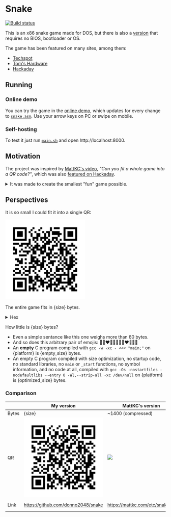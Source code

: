 # Snake

[![Build status](https://github.com/donno2048/snake/actions/workflows/update.yml/badge.svg)](https://github.com/donno2048/snake/actions/workflows/update.yml)

This is an x86 snake game made for DOS, but there is also a [version](https://github.com/donno2048/snake-bios) that requires no BIOS, bootloader or OS.

The game has been featured on many sites, among them:
 - [Techspot](https://www.techspot.com/news/106339-coder-shrinks-classic-snake-game-down-56-byte.html)
 - [Tom's Hardware](https://www.tomshardware.com/video-games/pc-gaming/snake-game-port-is-only-56-bytes-big-and-and-fits-in-a-qr-code)
 - [Hackaday](https://hackaday.com/2023/08/03/its-snake-in-a-qr-code-but-smaller/)

## Running

### Online demo

You can try the game in the [online demo](https://donno2048.github.io/snake/), which updates for every change to [`snake.asm`](/snake.asm). Use your arrow keys on PC or swipe on mobile.

### Self-hosting

To test it just run [`main.sh`](/main.sh) and open http://localhost:8000.

## Motivation

The project was inspired by [MattKC's video](https://youtu.be/ExwqNreocpg), _"Can you fit a whole game into a QR code?"_, which was also [featured on Hackaday](https://hackaday.com/2020/08/17/fitting-snake-into-a-qr-code/).

<details>
  <summary>It was made to create the smallest "fun" game possible.</summary>
  <br/>

For the people mentioning jinX's snake64 I'd note that without disparaging the achievement made by jinX, his implementation does not obey the same restrictions mine does: In his version, the snake can go through the right side directly to the left side but not from top to bottom, food items randomly spawn so there could be 30 simultaneously, some random pixels are turning white, you need to use 4, 6, 8, 2 keys to move instead of the arrows, you must start the game with downwards movement or it crashes, you have to `clear` the screen before starting the game, you have to initialize the correct video mode ahead, when you go through the top and supposed to lose you can just go back down, and as jinX stated "It will not work if you run a game from DOSBox terminal. It requires 0 (or 50h, 80h, 0D0h...) value in port 60h on start."

For the countless people saying I'm intentionally not mentioning the _Hugi Size Coding Competition_ (a competition in which the competitors had to make the smallest nibbles game to win) here is my reply to one such comment (from when the game was still 133 bytes):

> Firstly, it seems that you didn't even read the rules of the "Nibbles" game:
>
> > in the inside of this border  a  "snake"  is  supposed  to grow,  whose size  is  one  pixel at the beginning. after starting the program, the snake's size shall grow one pixel more in each repetition  of the program's main-loop.
>
> Which is simply not the same as snake and a **lot** less difficult to implement.
>
> Secondly, the implementations from this competition have flaws (not that they're not good but I'm saying it doesn't make my version bad) like, for example from the comments in the winning entry:
>
> > game can't handle any other keys but keypad arrow keys, you need to start it by typing pause|nibbles in DOS prompt and then hitting an arrow key
>
> and
>
> > Because top memory segment in PSP is environment dependant\[sic\] you need version suitable for your environment
>
> and it doesn't even work on DOSBox because of some special configurations needed.
>
> From the second place entry:
>
> > When starting this program, press the 2 (DOWN) key \_\_IMMEDIATELY\_\_
>
> And it too won't work without setting the cycle count and changing it sometimes breaks the game
>
> As for the third place
>
> > press  '8','4','6' but not '2' once game begins immediately
>
> and the game breaks in the same way the second place does (and needs the same cycle adjusting) but the walls are also broken.
>
> I'll look at the fourth place entry and stop wasting my time doing this,
>
> Well, just looked at it and couldn't make it to boot
>
> And lastly, what place is your entry to the competition? Before you criticize other people first check your criticism is correct and try doing it yourself before you judge.
>
> Thanks for the feedback anyways :)
>
> P.S. I didn't even claim my version was ideal, the main point of the post was asking for help, and this comment actually made me feel better about my implementation in a way, as in an actual size optimization competition someone had a submission of 121 bytes for just a line extending over the screen and my entire snake game (which obviously contains this functionality just as a small part of the entire program) takes only 12 bytes more now, and if I can fix the PR only 7 bytes more.

AFAIK This is the smallest snake game ever made.
</details>

## Perspectives

It is so small I could fit it into a single QR:

<img src="/demo/qr.png" width="250"/>

The entire game fits in {size} bytes.

<details>
  <summary>Hex</summary>
  <br/>
    
```
{hex}
```
</details>

How little is {size} bytes?

- Even a simple sentance like this one weighs more than 60 bytes.
- And so does this arbitrary pair of emojis: 👩🏼‍❤️‍💋‍👨🏼👩🏼‍❤️‍💋‍👨🏼
- An **empty** C program compiled with `gcc -w -xc - <<< "main;"` on {platform} is {empty_size} bytes.
- An empty C program compiled with size optimization, no startup code, no standard libraries, no `main` or `_start` functions, no symbol information, and no code at all, compiled with `gcc -Os -nostartfiles -nodefaultlibs --entry 0 -Wl,--strip-all -xc /dev/null` on {platform} is {optimized_size} bytes.

### Comparison

||My version|MattKC's version|ibara's version|EimaMei's version|
|-|-|-|-|-|
|Bytes|{size}|~1400 (compressed)|2024|2953|
|QR|<img src="/demo/qr.png" width="250"/>|<img src="https://mattkc.com/etc/snakeqr/code.png" width="250"/>|<img src="https://raw.githubusercontent.com/ibara/snakeqr/master/snakeqr.png" width="250"/>|<img src="https://raw.githubusercontent.com/EimaMei/snake-qr/main/images/code.png" width="250"/>|
|Link|https://github.com/donno2048/snake|https://mattkc.com/etc/snakeqr/|https://github.com/ibara/snakeqr|https://github.com/EimaMei/snake-qr|
